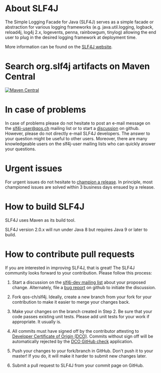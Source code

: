 # About SLF4J

The Simple Logging Facade for Java (SLF4J) serves as a simple facade
or abstraction for various logging frameworks (e.g. java.util.logging,
logback, reload4j, log4j 2.x, logevents, penna, rainbowgum, tinylog)
allowing the end user to plug in the desired logging framework at
deployment time.

More information can be found on the [SLF4J website](http://www.slf4j.org).

# Search org.slf4j artifacts on Maven Central
[![Maven Central](https://img.shields.io/badge/Search%20org%2Eslf4j%20artifacts%20on%20Maven%20Central-2.0.x-green)](https://central.sonatype.com/search?namespace=org.slf4j) 


# In case of problems

In case of problems please do not hesitate to post an e-mail message
on the [slf4j-user@qos.ch](https://mailman.qos.ch/cgi-bin/mailman/listinfo/slf4j-user)
mailing list or to start a <a
href="https://github.com/qos-ch/slf4j/discussions">discussion</a> on
github.  However, please do not directly e-mail SLF4J developers. The
answer to your question might be useful to other users. Moreover,
there are many knowledgeable users on the slf4j-user mailing lists who
can quickly answer your questions.

# Urgent issues

For urgent issues do not hesitate to [champion a
release](https://github.com/sponsors/qos-ch/sponsorships?tier_id=77436).
In principle, most championed issues are solved within 3 business days
ensued by a release.

# How to build SLF4J

SLF4J uses Maven as its build tool.

SLF4J version 2.0.x will run under Java 8 but requires Java 9 or later to build.

# How to contribute pull requests

If you are interested in improving SLF4J, that is great! The SLF4J
community looks forward to your contribution. Please follow this
process:

1. Start a discussion on the [slf4j-dev mailing
list](http://www.slf4j.org/mailing-lists.html) about your proposed
change. Alternately, file a [bug
report](https://github.com/qos-ch/slf4j/issues) on github to initiate the
discussion. 

2. Fork qos-ch/slf4j. Ideally, create a new branch from your fork for
your contribution to make it easier to merge your changes back.

3. Make your changes on the branch created in Step 2. Be
sure that your code passes existing unit tests. Please add unit tests
for your work if appropriate. It usually is.

4. All commits must have signed off by the contributor attesting to
[Developer Certificate of Origin
(DCO)](https://developercertificate.org/). Commits without sign off
will be automatically rejected by the [DCO GitHub
check](https://probot.github.io/apps/dco/) application.

5. Push your changes to your fork/branch in GitHub. Don't push it to
your master! If you do, it will make it harder to submit new changes
later.

6. Submit a pull request to SLF4J from your commit page on GitHub.

